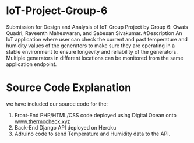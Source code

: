 # IoT-Project-Group-6
Submission for Design and Analysis of IoT Group Project by Group 6: Owais Quadri, Raveenth Maheswaran, and Sabesan Sivakumar.
 #Description 
An IoT application where user can check the current and past temperature and humidity values of the generators to make sure they are operating in a stable environment to ensure longevity and reliability of the generators. Multiple generators in different locations can be monitored from the same application endpoint.  

# Source Code Explanation
we have included our source code for the:
1. Front-End PHP/HTML/CSS code deployed using Digital Ocean onto www.thermocheck.xyz
2. Back-End Django API deployed on Heroku
3. Adruino code to send Temperature and Humidity data to the API.
